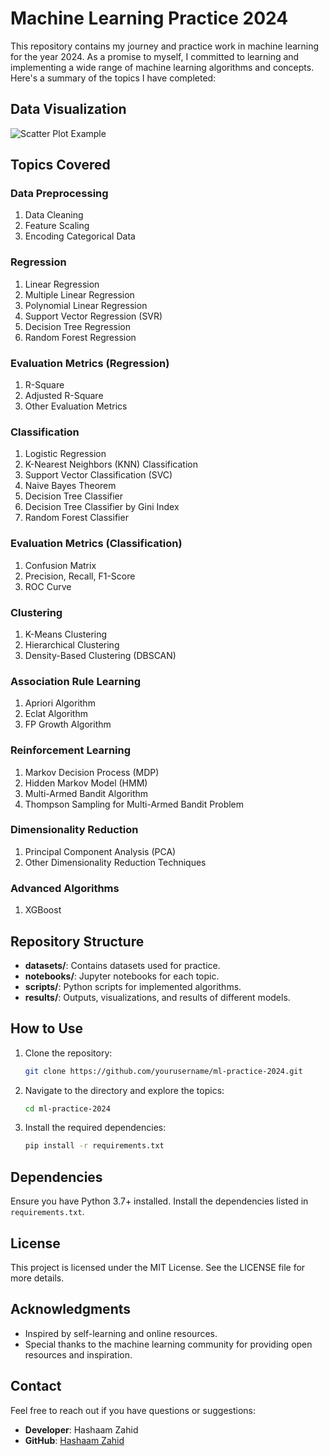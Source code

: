 # Machine Learning Practice 2024

This repository contains my journey and practice work in machine learning for the year 2024. As a promise to myself, I committed to learning and implementing a wide range of machine learning algorithms and concepts. Here's a summary of the topics I have completed:
## Data Visualization
![Scatter Plot Example](https://machinelearningmastery.com/wp-content/uploads/2022/03/bokeh_scatter.png)

## Topics Covered

### **Data Preprocessing**
1. Data Cleaning
2. Feature Scaling
3. Encoding Categorical Data

### **Regression**
1. Linear Regression
2. Multiple Linear Regression
3. Polynomial Linear Regression
4. Support Vector Regression (SVR)
5. Decision Tree Regression
6. Random Forest Regression

### **Evaluation Metrics (Regression)**
1. R-Square
2. Adjusted R-Square
3. Other Evaluation Metrics

### **Classification**
1. Logistic Regression
2. K-Nearest Neighbors (KNN) Classification
3. Support Vector Classification (SVC)
4. Naive Bayes Theorem
5. Decision Tree Classifier
6. Decision Tree Classifier by Gini Index
7. Random Forest Classifier

### **Evaluation Metrics (Classification)**
1. Confusion Matrix
2. Precision, Recall, F1-Score
3. ROC Curve

### **Clustering**
1. K-Means Clustering
2. Hierarchical Clustering
3. Density-Based Clustering (DBSCAN)

### **Association Rule Learning**
1. Apriori Algorithm
2. Eclat Algorithm
3. FP Growth Algorithm

### **Reinforcement Learning**
1. Markov Decision Process (MDP)
2. Hidden Markov Model (HMM)
3. Multi-Armed Bandit Algorithm
4. Thompson Sampling for Multi-Armed Bandit Problem

### **Dimensionality Reduction**
1. Principal Component Analysis (PCA)
2. Other Dimensionality Reduction Techniques

### **Advanced Algorithms**
1. XGBoost

## Repository Structure
- **datasets/**: Contains datasets used for practice.
- **notebooks/**: Jupyter notebooks for each topic.
- **scripts/**: Python scripts for implemented algorithms.
- **results/**: Outputs, visualizations, and results of different models.

## How to Use
1. Clone the repository:
   ```bash
   git clone https://github.com/yourusername/ml-practice-2024.git
   ```
2. Navigate to the directory and explore the topics:
   ```bash
   cd ml-practice-2024
   ```
3. Install the required dependencies:
   ```bash
   pip install -r requirements.txt
   ```

## Dependencies
Ensure you have Python 3.7+ installed. Install the dependencies listed in `requirements.txt`.

## License
This project is licensed under the MIT License. See the LICENSE file for more details.

## Acknowledgments
- Inspired by self-learning and online resources.
- Special thanks to the machine learning community for providing open resources and inspiration.

## Contact
Feel free to reach out if you have questions or suggestions:
- **Developer**: Hashaam Zahid
- **GitHub**: [Hashaam Zahid](https://github.com/hashaam-zahid)
